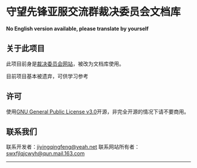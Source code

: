 # 守望先锋亚服交流群裁决委员会文档库
**No English version available, please translate by yourself**


## 关于此项目

此项目前身是[裁决委员会网站](https://github.com/WaitSpringh/FAWEB)，被改为文档库使用。

目前项目基本被遗弃，可供学习参考


## 许可

使用[GNU General Public License v3.0](https://github.com/WaitingSpringcn/gitweb/blob/main/LICENSE)开源，非完全开源的情况下请不要商用。

## 联系我们

联系开发者：jiyingqingfeng@yeah.net
联系网站所有者：swxfjlqjcwyh@qun.mail.163.com

---


